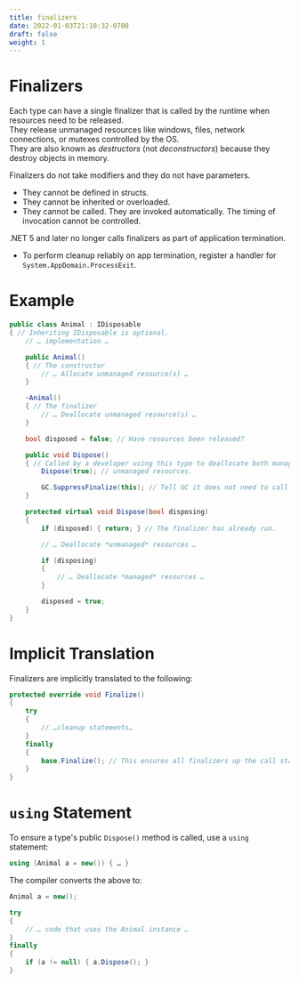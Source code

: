 ```yaml
---
title: finalizers
date: 2022-01-03T21:10:32-0700
draft: false
weight: 1
---
```

# Finalizers
Each type can have a single finalizer that is called by the runtime when resources need to be released.  
They release unmanaged resources like windows, files, network connections, or mutexes controlled by the OS.  
They are also known as *destructors* (not *deconstructors*) because they destroy objects in memory.  

Finalizers do not take modifiers and they do not have parameters.  
- They cannot be defined in structs.  
- They cannot be inherited or overloaded.  
- They cannot be called. They are invoked automatically. The timing of invocation cannot be controlled.  

.NET 5 and later no longer calls finalizers as part of application termination.
- To perform cleanup reliably on app termination, register a handler for `System.AppDomain.ProcessExit`.

# Example
```cs
public class Animal : IDisposable 
{ // Inheriting IDisposable is optional.
    // … implementation …

    public Animal() 
    { // The constructor
        // … Allocate unmanaged resource(s) …
    }

    ~Animal() 
    { // The finalizer
        // … Deallocate unmanaged resource(s) …
    }

    bool disposed = false; // Have resources been released?

    public void Dispose() 
    { // Called by a developer using this type to deallocate both managed and
        Dispose(true); // unmanaged resources.

        GC.SuppressFinalize(this); // Tell GC it does not need to call the finalizer.
    }

    protected virtual void Dispose(bool disposing) 
    {
        if (disposed) { return; } // The finalizer has already run.

        // … Deallocate *unmanaged* resources …

        if (disposing) 
        {
            // … Deallocate *managed* resources …
        }

        disposed = true;
    }
}
```

# Implicit Translation
Finalizers are implicitly translated to the following:
```cs
protected override void Finalize() 
{
    try 
    {
        // …cleanup statements…
    }
    finally 
    {
        base.Finalize(); // This ensures all finalizers up the call stack are invoked.
    }
}
```

# `using` Statement
To ensure a type's public `Dispose()` method is called, use a `using` statement:
```cs
using (Animal a = new()) { … }
```

The compiler converts the above to:
```cs
Animal a = new();

try 
{
    // … code that uses the Animal instance …
}
finally 
{
    if (a != null) { a.Dispose(); }
}
```
